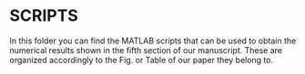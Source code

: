 # SCRIPTS 

In this folder you can find the MATLAB scripts that can be used to obtain the numerical results shown in the fifth section of our manuscript. These are organized accordingly to the Fig. or Table of our paper they belong to.

